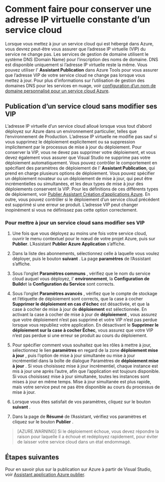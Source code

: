 <properties
   pageTitle="Comment faire pour conserver une adresse IP virtuelle constante d’un service cloud | Microsoft Azure"
   description="Découvrez comment s’assurer que l’adresse IP virtuelle (VIP) de votre service cloud Azure ne change pas."
   services="visual-studio-online"
   documentationCenter="na"
   authors="TomArcher"
   manager="douge"
   editor="" />
<tags
   ms.service="multiple"
   ms.devlang="dotnet"
   ms.topic="article"
   ms.tgt_pltfrm="na"
   ms.workload="multiple"
   ms.date="08/15/2016"
   ms.author="tarcher" />

# <a name="how-to-retain-a-constant-virtual-ip-address-for-a-cloud-service"></a>Comment faire pour conserver une adresse IP virtuelle constante d’un service cloud

Lorsque vous mettez à jour un service cloud qui est hébergé dans Azure, vous devrez peut-être vous assurer que l’adresse IP virtuelle (VIP) du service ne change pas. Les services de gestion de domaine utilisent le système DNS (Domain Name) pour l’inscription des noms de domaine. DNS est disponible uniquement si l’adresse IP virtuelle reste la même. Vous pouvez utiliser l' **Assistant Publication** dans Azure Tools pour vous assurer que l’adresse VIP de votre service cloud ne change pas lorsque vous mettez à jour. Pour plus d’informations sur l’utilisation de gestion des domaines DNS pour les services en nuage, voir [configuration d’un nom de domaine personnalisé pour un service cloud Azure](./cloud-services/cloud-services-custom-domain-name.md).

## <a name="publishing-a-cloud-service-without-changing-its-vip"></a>Publication d’un service cloud sans modifier ses VIP

L’adresse IP virtuelle d’un service cloud alloué lorsque vous tout d’abord déployez sur Azure dans un environnement particulier, telles que l’environnement de Production. L’adresse IP virtuelle ne modifie pas sauf si vous supprimez le déploiement explicitement ou sa suppression implicitement par le processus de mise à jour du déploiement. Pour conserver la VIP, vous ne devez pas supprimer votre déploiement, et vous devez également vous assurer que Visual Studio ne supprime pas votre déploiement automatiquement. Vous pouvez contrôler le comportement en spécifiant des paramètres de déploiement de l' **Assistant Publication**, qui prend en charge plusieurs options de déploiement. Vous pouvez spécifier un déploiement novateur ou un déploiement de mise à jour, qui peut être incrémentielles ou simultanées, et les deux types de mise à jour des déploiements conservent la VIP. Pour les définitions de ces différents types de déploiement, voir [Publier Assistant Création d’applications Azure](vs-azure-tools-publish-azure-application-wizard.md).  En outre, vous pouvez contrôler si le déploiement d’un service cloud précédent est supprimé si une erreur se produit. L’adresse VIP peut changer inopinément si vous ne définissez pas cette option correctement.

### <a name="to-update-a-cloud-service-without-changing-its-vip"></a>Pour mettre à jour un service cloud sans modifier ses VIP

1. Une fois que vous déployez au moins une fois votre service cloud, ouvrir le menu contextuel pour le nœud de votre projet Azure, puis sur **Publier**. L’Assistant **Publier Azure Application** s’affiche.

1. Dans la liste des abonnements, sélectionnez celle à laquelle vous voulez déployer, puis le bouton **suivant** . La page **paramètres** de l’Assistant s’affiche.

1. Sous l’onglet **Paramètres communs** , vérifiez que le nom du service cloud auquel vous déployez, l' **environnement**, la **Configuration de Build**et la **Configuration du Service** sont corrects.

1. Sous l’onglet **Paramètres avancés** , vérifiez que le compte de stockage et l’étiquette de déploiement sont corrects, que la case à cocher **Supprimer le déploiement en cas d’échec** est désactivée, et que la case à cocher de mise à jour de **déploiement** est sélectionnée. En activant la case à cocher de mise à jour de **déploiement** , vous assurez que votre déploiement n’est pas supprimé et votre VIP n’est pas perdue lorsque vous republiez votre application. En désactivant le **Supprimer le déploiement sur la case à cocher Échec**, vous assurez que votre VIP n’est pas perdue si une erreur se produit au cours du déploiement.

1. Pour spécifier comment vous souhaitez que les rôles à mettre à jour, sélectionnez le lien **paramètres** en regard de la zone **déploiement mise à jour** , puis l’option de mise à jour simultanée ou mise à jour incrémentiel dans la boîte de dialogue Paramètres de **déploiement mise à jour** . Si vous choisissez mise à jour incrémentiel, chaque instance est mis à jour une après l’autre, afin que l’application est toujours disponible. Si vous choisissez mise à jour simultanée, toutes les instances sont mises à jour en même temps. Mise à jour simultanée est plus rapide, mais votre service peut ne pas être disponible au cours du processus de mise à jour.

1. Lorsque vous êtes satisfait de vos paramètres, cliquez sur le bouton **suivant** .

1. Dans la page de **Résumé** de l’Assistant, vérifiez vos paramètres et cliquez sur le bouton **Publier** .

  >[AZURE.WARNING] Si le déploiement échoue, vous devez répondre la raison pour laquelle il a échoué et redéployez rapidement, pour éviter de laisser votre service cloud dans un état endommagé.

## <a name="next-steps"></a>Étapes suivantes

Pour en savoir plus sur la publication sur Azure à partir de Visual Studio, voir [Assistant application Azure publier](vs-azure-tools-publish-azure-application-wizard.md).
